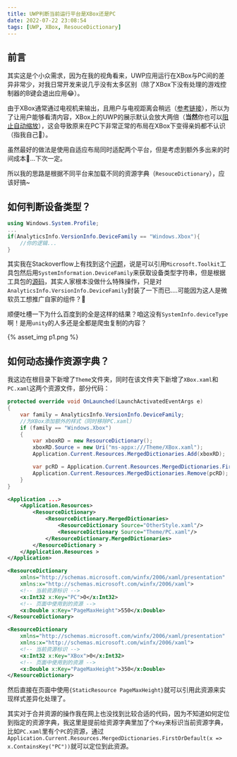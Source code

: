 ```yaml
---
title: UWP判断当前运行平台是XBox还是PC
date: 2022-07-22 23:08:54
tags: [UWP, XBox, ResouceDictionary]
---
```


## 前言

其实这是个小众需求，因为在我的视角看来，UWP应用运行在XBox与PC间的差异非常少，对我日常开发来说几乎没有太多区别（除了XBox下没有处理的游戏控制器的B键会退出应用😂）。

<!--more-->

由于XBox通常通过电视机来输出，且用户与电视距离会稍远（[参考链接](https://docs.microsoft.com/zh-cn/windows/apps/design/devices/designing-for-tv#ui-element-sizing)），所以为了让用户能够看清内容，XBox上的UWP的展示默认会放大两倍（**当然**你也可以[阻止自动缩放](https://docs.microsoft.com/zh-cn/windows/apps/design/devices/designing-for-tv#opting-out-of-scale-factor)），这会导致原来在PC下非常正常的布局在XBox下变得亲妈都不认识（指我自己🤣）。

虽然最好的做法是使用自适应布局同时适配两个平台，但是考虑到额外多出来的时间成本🤔...下次一定。

所以我的思路是根据不同平台来加载不同的资源字典（`ResouceDictionary`），应该好搞~

## 如何判断设备类型？

``` csharp
using Windows.System.Profile;
...
if(AnalyticsInfo.VersionInfo.DeviceFamily == "Windows.Xbox"){
    //你的逻辑...
}
```
其实我在Stackoverflow上有找到这个[问题](https://stackoverflow.com/a/69278888/7632913)，说是可以引用`Microsoft.Toolkit`工具包然后用`SystemInformation.DeviceFamily`来获取设备类型字符串，但是根据工具包的[源码](https://github.com/CommunityToolkit/WindowsCommunityToolkit/blob/rel/7.1.0/Microsoft.Toolkit.Uwp/Helpers/SystemInformation.cs#L53)，其实人家根本没做什么特殊操作，只是对`AnalyticsInfo.VersionInfo.DeviceFamily`封装了一下而已....可能因为这人是微软员工想推广自家的组件？🤔

顺便吐槽一下为什么百度到的全是这样的结果？咱这没有`SystemInfo.deviceType`啊！是用`unity`的人多还是全都是爬虫复制的内容？

{% asset_img p1.png %}

## 如何动态操作资源字典？

我这边在根目录下新增了`Theme`文件夹，同时在该文件夹下新增了`XBox.xaml`和`PC.xaml`这两个资源文件，部分代码：

``` csharp App.xaml.cs
protected override void OnLaunched(LaunchActivatedEventArgs e)
{
    var family = AnalyticsInfo.VersionInfo.DeviceFamily;
    //为XBox添加额外的样式（同时移除PC.xaml）
    if (family == "Windows.Xbox")
    {
        var xboxRD = new ResourceDictionary();
        xboxRD.Source = new Uri("ms-appx:///Theme/XBox.xaml");
        Application.Current.Resources.MergedDictionaries.Add(xboxRD);

        var pcRD = Application.Current.Resources.MergedDictionaries.FirstOrDefault(x => x.ContainsKey("PC"));
        Application.Current.Resources.MergedDictionaries.Remove(pcRD);
    }
}
```

``` xml App.xaml
<Application ...>
    <Application.Resources>
        <ResourceDictionary>
            <ResourceDictionary.MergedDictionaries>
                <ResourceDictionary Source="OtherStyle.xaml"/>
                <ResourceDictionary Source="Theme/PC.xaml"/>
            </ResourceDictionary.MergedDictionaries>
        </ResourceDictionary >
    </Application.Resources >
</Application>
```

``` xml Theme/PC.xaml
<ResourceDictionary
    xmlns="http://schemas.microsoft.com/winfx/2006/xaml/presentation" 
    xmlns:x="http://schemas.microsoft.com/winfx/2006/xaml">
    <!-- 当前资源标识 -->
    <x:Int32 x:Key="PC">0</x:Int32>
    <!-- 页面中使用到的资源 -->
    <x:Double x:Key="PageMaxHeight">550</x:Double>
</ResourceDictionary>
```
``` xml Theme/XBox.xaml
<ResourceDictionary
    xmlns="http://schemas.microsoft.com/winfx/2006/xaml/presentation" 
    xmlns:x="http://schemas.microsoft.com/winfx/2006/xaml">
    <!-- 当前资源标识 -->
    <x:Int32 x:Key="XBox">0</x:Int32>
    <!-- 页面中使用到的资源 -->
    <x:Double x:Key="PageMaxHeight">350</x:Double>
</ResourceDictionary>
```

然后直接在页面中使用`{StaticResource PageMaxHeight}`就可以引用此资源来实现样式差异化处理了。

其实对于合并资源的操作我在网上也没找到比较合适的代码，因为不知道如何定位到指定的资源字典，我这里是提前给资源字典里加了个`Key`来标识当前资源字典，比如`PC.xaml`里有个`PC`的资源，通过`Application.Current.Resources.MergedDictionaries.FirstOrDefault(x => x.ContainsKey("PC"))`就可以定位到此资源。
